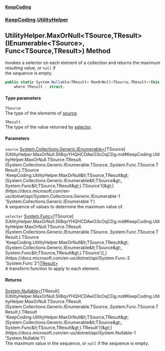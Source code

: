 #### [KeepCoding](index.md 'index')
### [KeepCoding](KeepCoding.md 'KeepCoding').[UtilityHelper](UtilityHelper.md 'KeepCoding.UtilityHelper')
## UtilityHelper.MaxOrNull&lt;TSource,TResult&gt;(IEnumerable&lt;TSource&gt;, Func&lt;TSource,TResult&gt;) Method
Invokes a selector on each element of a collection and returns the maximum resulting value, or `null` if  
the sequence is empty.
```csharp
public static System.Nullable<TResult> MaxOrNull<TSource,TResult>(this System.Collections.Generic.IEnumerable<TSource> source, System.Func<TSource,TResult> selector)
    where TResult : struct;
```
#### Type parameters
<a name='KeepCoding.UtilityHelper.MaxOrNull.TSource.TResult.(System.Collections.Generic.IEnumerable.TSource..System.Func.TSource.TResult.).TSource'></a>
`TSource`  
The type of the elements of [source](UtilityHelper.MaxOrNull.5II8qvYHQHCDAwO3cOqCDg.md#KeepCoding.UtilityHelper.MaxOrNull.TSource.TResult.(System.Collections.Generic.IEnumerable.TSource..System.Func.TSource.TResult.).source 'KeepCoding.UtilityHelper.MaxOrNull&lt;TSource,TResult&gt;(System.Collections.Generic.IEnumerable&lt;TSource&gt;, System.Func&lt;TSource,TResult&gt;).source').
  
<a name='KeepCoding.UtilityHelper.MaxOrNull.TSource.TResult.(System.Collections.Generic.IEnumerable.TSource..System.Func.TSource.TResult.).TResult'></a>
`TResult`  
The type of the value returned by [selector](UtilityHelper.MaxOrNull.5II8qvYHQHCDAwO3cOqCDg.md#KeepCoding.UtilityHelper.MaxOrNull.TSource.TResult.(System.Collections.Generic.IEnumerable.TSource..System.Func.TSource.TResult.).selector 'KeepCoding.UtilityHelper.MaxOrNull&lt;TSource,TResult&gt;(System.Collections.Generic.IEnumerable&lt;TSource&gt;, System.Func&lt;TSource,TResult&gt;).selector').
  
#### Parameters
<a name='KeepCoding.UtilityHelper.MaxOrNull.TSource.TResult.(System.Collections.Generic.IEnumerable.TSource..System.Func.TSource.TResult.).source'></a>
`source` [System.Collections.Generic.IEnumerable&lt;](https://docs.microsoft.com/en-us/dotnet/api/System.Collections.Generic.IEnumerable-1 'System.Collections.Generic.IEnumerable`1')[TSource](UtilityHelper.MaxOrNull.5II8qvYHQHCDAwO3cOqCDg.md#KeepCoding.UtilityHelper.MaxOrNull.TSource.TResult.(System.Collections.Generic.IEnumerable.TSource..System.Func.TSource.TResult.).TSource 'KeepCoding.UtilityHelper.MaxOrNull&lt;TSource,TResult&gt;(System.Collections.Generic.IEnumerable&lt;TSource&gt;, System.Func&lt;TSource,TResult&gt;).TSource')[&gt;](https://docs.microsoft.com/en-us/dotnet/api/System.Collections.Generic.IEnumerable-1 'System.Collections.Generic.IEnumerable`1')  
A sequence of values to determine the maximum value of.
  
<a name='KeepCoding.UtilityHelper.MaxOrNull.TSource.TResult.(System.Collections.Generic.IEnumerable.TSource..System.Func.TSource.TResult.).selector'></a>
`selector` [System.Func&lt;](https://docs.microsoft.com/en-us/dotnet/api/System.Func-2 'System.Func`2')[TSource](UtilityHelper.MaxOrNull.5II8qvYHQHCDAwO3cOqCDg.md#KeepCoding.UtilityHelper.MaxOrNull.TSource.TResult.(System.Collections.Generic.IEnumerable.TSource..System.Func.TSource.TResult.).TSource 'KeepCoding.UtilityHelper.MaxOrNull&lt;TSource,TResult&gt;(System.Collections.Generic.IEnumerable&lt;TSource&gt;, System.Func&lt;TSource,TResult&gt;).TSource')[,](https://docs.microsoft.com/en-us/dotnet/api/System.Func-2 'System.Func`2')[TResult](UtilityHelper.MaxOrNull.5II8qvYHQHCDAwO3cOqCDg.md#KeepCoding.UtilityHelper.MaxOrNull.TSource.TResult.(System.Collections.Generic.IEnumerable.TSource..System.Func.TSource.TResult.).TResult 'KeepCoding.UtilityHelper.MaxOrNull&lt;TSource,TResult&gt;(System.Collections.Generic.IEnumerable&lt;TSource&gt;, System.Func&lt;TSource,TResult&gt;).TResult')[&gt;](https://docs.microsoft.com/en-us/dotnet/api/System.Func-2 'System.Func`2')  
A transform function to apply to each element.
  
#### Returns
[System.Nullable&lt;](https://docs.microsoft.com/en-us/dotnet/api/System.Nullable-1 'System.Nullable`1')[TResult](UtilityHelper.MaxOrNull.5II8qvYHQHCDAwO3cOqCDg.md#KeepCoding.UtilityHelper.MaxOrNull.TSource.TResult.(System.Collections.Generic.IEnumerable.TSource..System.Func.TSource.TResult.).TResult 'KeepCoding.UtilityHelper.MaxOrNull&lt;TSource,TResult&gt;(System.Collections.Generic.IEnumerable&lt;TSource&gt;, System.Func&lt;TSource,TResult&gt;).TResult')[&gt;](https://docs.microsoft.com/en-us/dotnet/api/System.Nullable-1 'System.Nullable`1')  
The maximum value in the sequence, or `null` if the sequence is empty.
